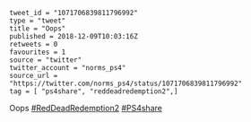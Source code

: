 ```
tweet_id = "1071706839811796992"
type = "tweet"
title = "Oops"
published = 2018-12-09T10:03:16Z
retweets = 0
favourites = 1
source = "twitter"
twitter_account = "norms_ps4"
source_url = "https://twitter.com/norms_ps4/status/1071706839811796992"
tag = [ "ps4share", "reddeadredemption2",]
```

Oops [#RedDeadRedemption2](/tags/reddeadredemption2/) [#PS4share](/tags/ps4share/)

<p class='image'><img src='http://mnf.m17s.net/2018/12/09/Dt93sIpWoAEtQUQ.jpg' alt=''></p>

